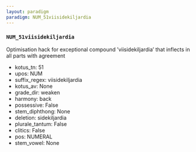 ```yaml
---
layout: paradigm
paradigm: NUM_51viisidekiljardia
---
```

### ` NUM_51viisidekiljardia `

Optimisation hack for exceptional compound ’viisidekiljardia’ that inflects in all parts with agreement
* kotus_tn: 51
* upos: NUM
* suffix_regex: viisidekiljardia
* kotus_av: None
* grade_dir: weaken
* harmony: back
* possessive: False
* stem_diphthong: None
* deletion: sidekiljardia
* plurale_tantum: False
* clitics: False
* pos: NUMERAL
* stem_vowel: None
